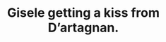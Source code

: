 ---
title: Gisele getting a kiss from D’artagnan.
img: "Gisele getting a kiss from dartagnan.jpg"
---